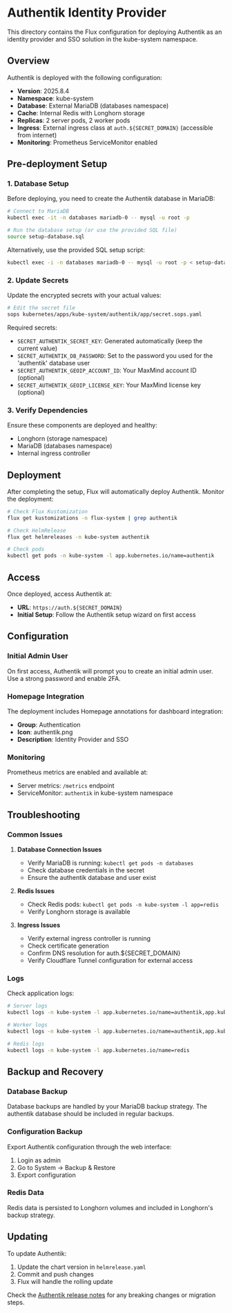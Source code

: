# Authentik Identity Provider

This directory contains the Flux configuration for deploying Authentik as an identity provider and SSO solution in the kube-system namespace.

## Overview

Authentik is deployed with the following configuration:
- **Version**: 2025.8.4
- **Namespace**: kube-system
- **Database**: External MariaDB (databases namespace)
- **Cache**: Internal Redis with Longhorn storage
- **Replicas**: 2 server pods, 2 worker pods
- **Ingress**: External ingress class at `auth.${SECRET_DOMAIN}` (accessible from internet)
- **Monitoring**: Prometheus ServiceMonitor enabled

## Pre-deployment Setup

### 1. Database Setup

Before deploying, you need to create the Authentik database in MariaDB:

```bash
# Connect to MariaDB
kubectl exec -it -n databases mariadb-0 -- mysql -u root -p

# Run the database setup (or use the provided SQL file)
source setup-database.sql
```

Alternatively, use the provided SQL setup script:
```bash
kubectl exec -i -n databases mariadb-0 -- mysql -u root -p < setup-database.sql
```

### 2. Update Secrets

Update the encrypted secrets with your actual values:

```bash
# Edit the secret file
sops kubernetes/apps/kube-system/authentik/app/secret.sops.yaml
```

Required secrets:
- `SECRET_AUTHENTIK_SECRET_KEY`: Generated automatically (keep the current value)
- `SECRET_AUTHENTIK_DB_PASSWORD`: Set to the password you used for the 'authentik' database user
- `SECRET_AUTHENTIK_GEOIP_ACCOUNT_ID`: Your MaxMind account ID (optional)
- `SECRET_AUTHENTIK_GEOIP_LICENSE_KEY`: Your MaxMind license key (optional)

### 3. Verify Dependencies

Ensure these components are deployed and healthy:
- Longhorn (storage namespace)
- MariaDB (databases namespace)
- Internal ingress controller

## Deployment

After completing the setup, Flux will automatically deploy Authentik. Monitor the deployment:

```bash
# Check Flux Kustomization
flux get kustomizations -n flux-system | grep authentik

# Check HelmRelease
flux get helmreleases -n kube-system authentik

# Check pods
kubectl get pods -n kube-system -l app.kubernetes.io/name=authentik
```

## Access

Once deployed, access Authentik at:
- **URL**: `https://auth.${SECRET_DOMAIN}`
- **Initial Setup**: Follow the Authentik setup wizard on first access

## Configuration

### Initial Admin User

On first access, Authentik will prompt you to create an initial admin user. Use a strong password and enable 2FA.

### Homepage Integration

The deployment includes Homepage annotations for dashboard integration:
- **Group**: Authentication  
- **Icon**: authentik.png
- **Description**: Identity Provider and SSO

### Monitoring

Prometheus metrics are enabled and available at:
- Server metrics: `/metrics` endpoint
- ServiceMonitor: `authentik` in kube-system namespace

## Troubleshooting

### Common Issues

1. **Database Connection Issues**
   - Verify MariaDB is running: `kubectl get pods -n databases`
   - Check database credentials in the secret
   - Ensure the authentik database and user exist

2. **Redis Issues**
   - Check Redis pods: `kubectl get pods -n kube-system -l app=redis`
   - Verify Longhorn storage is available

3. **Ingress Issues**
   - Verify external ingress controller is running
   - Check certificate generation
   - Confirm DNS resolution for auth.${SECRET_DOMAIN}
   - Verify Cloudflare Tunnel configuration for external access

### Logs

Check application logs:
```bash
# Server logs
kubectl logs -n kube-system -l app.kubernetes.io/name=authentik,app.kubernetes.io/component=server

# Worker logs  
kubectl logs -n kube-system -l app.kubernetes.io/name=authentik,app.kubernetes.io/component=worker

# Redis logs
kubectl logs -n kube-system -l app.kubernetes.io/name=redis
```

## Backup and Recovery

### Database Backup
Database backups are handled by your MariaDB backup strategy. The authentik database should be included in regular backups.

### Configuration Backup
Export Authentik configuration through the web interface:
1. Login as admin
2. Go to System → Backup & Restore
3. Export configuration

### Redis Data
Redis data is persisted to Longhorn volumes and included in Longhorn's backup strategy.

## Updating

To update Authentik:
1. Update the chart version in `helmrelease.yaml`
2. Commit and push changes
3. Flux will handle the rolling update

Check the [Authentik release notes](https://github.com/goauthentik/authentik/releases) for any breaking changes or migration steps.